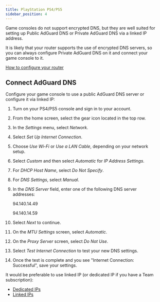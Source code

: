 ```yaml
---
title: PlayStation PS4/PS5
sidebar_position: 4
---
```


Game consoles do not support encrypted DNS, but they are well suited for setting up Public AdGuard DNS or Private AdGuard DNS via a linked IP address.

It is likely that your router supports the use of encrypted DNS servers, so you can always configure Private AdGuard DNS on it and connect your game console to it.

[How to configure your router](/private-dns/connect-devices/routers/routers.md)

## Connect AdGuard DNS

Configure your game console to use a public AdGuard DNS server or configure it via linked IP:

1. Turn on your PS4/PS5 console and sign in to your account.
1. From the home screen, select the gear icon located in the top row.
1. In the *Settings* menu, select *Network*.
1. Select *Set Up Internet Connection*.
1. Choose *Use Wi-Fi* or *Use a LAN Cable*, depending on your network setup.
1. Select *Custom* and then select *Automatic* for *IP Address Settings*.
1. For *DHCP Host Name*, select *Do Not Specify*.
1. For *DNS Settings*, select *Manual*.
1. In the *DNS Server* field, enter one of the following DNS server addresses:

    94.140.14.49

    94.140.14.59

1. Select *Next* to continue.
1. On the *MTU Settings* screen, select *Automatic*.
1. On the *Proxy Server* screen, select *Do Not Use*.
1. Select *Test Internet Connection* to test your new DNS settings.
1. Once the test is complete and you see "Internet Connection: Successful", save your settings.

It would be preferable to use linked IP (or dedicated IP if you have a Team subscription):

- [Dedicated IPs](/private-dns/connect-devices/other-options/dedicated-ip.md)
- [Linked IPs](/private-dns/connect-devices/other-options/linked-ip.md)
